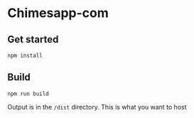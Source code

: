 # Chimesapp-com

## Get started

```
npm install
```

## Build

```
npm run build
```

Output is in the `/dist` directory. This is what you want to host
